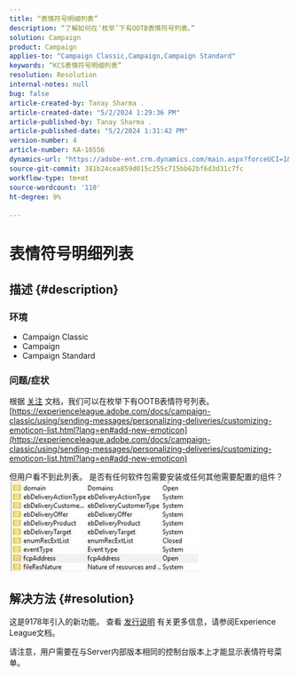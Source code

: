 ```yaml
---
title: “表情符号明细列表”
description: “了解如何在‘枚举’下有OOTB表情符号列表。”
solution: Campaign
product: Campaign
applies-to: "Campaign Classic,Campaign,Campaign Standard"
keywords: “KCS表情符号明细列表”
resolution: Resolution
internal-notes: null
bug: false
article-created-by: Tanay Sharma .
article-created-date: "5/2/2024 1:29:36 PM"
article-published-by: Tanay Sharma .
article-published-date: "5/2/2024 1:31:42 PM"
version-number: 4
article-number: KA-16556
dynamics-url: "https://adobe-ent.crm.dynamics.com/main.aspx?forceUCI=1&pagetype=entityrecord&etn=knowledgearticle&id=c8943000-8808-ef11-9f8a-6045bd026dc7"
source-git-commit: 381b24cea859d015c255c715bb62bf6d3d31c7fc
workflow-type: tm+mt
source-wordcount: '110'
ht-degree: 9%

---
```


# 表情符号明细列表

## 描述 {#description}


### <b>环境</b>

- Campaign Classic
- Campaign
- Campaign Standard




### <b>问题/症状</b>

根据 [关注](https://experienceleague.adobe.com/docs/campaign-classic/using/sending-messages/personalizing-deliveries/customizing-emoticon-list.html?lang=en#add-new-emoticon) 文档，我们可以在枚举下有OOTB表情符号列表。
[https://experienceleague.adobe.com/docs/campaign-classic/using/sending-messages/personalizing-deliveries/customizing-emoticon-list.html?lang=en#add-new-emoticon](https://experienceleague.adobe.com/docs/campaign-classic/using/sending-messages/personalizing-deliveries/customizing-emoticon-list.html?lang=en#add-new-emoticon)

但用户看不到此列表。 是否有任何软件包需要安装或任何其他需要配置的组件？
![](assets/___c9943000-8808-ef11-9f8a-6045bd026dc7___.jpeg)


## 解决方法 {#resolution}


这是9178年引入的新功能。 查看 [发行说明](https://experienceleague.adobe.com/docs/campaign-classic/using/release-notes/previous-releases/release--20-2.html?lang=en#release-20-2-1-build-9178) 有关更多信息，请参阅Experience League文档。

请注意，用户需要在与Server内部版本相同的控制台版本上才能显示表情符号菜单。

